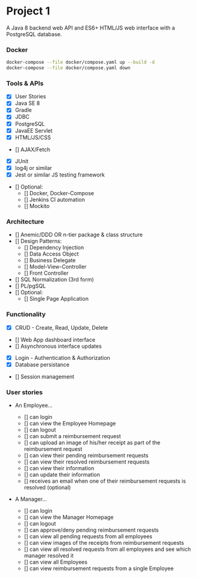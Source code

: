 # Project 1
A Java 8 backend web API and ES6+ HTML/JS web interface with a PostgreSQL database.

### Docker
```bash
docker-compose --file docker/compose.yaml up --build -d
docker-compose --file docker/compose.yaml down
```

### Tools & APIs
- [x] User Stories
- [x] Java SE 8
- [x] Gradle
- [x] JDBC
- [x] PostgreSQL
- [x] JavaEE Servlet
- [x] HTML/JS/CSS
- [] AJAX/Fetch
- [x] JUnit
- [x] log4j or similar
- [x] Jest or similar JS testing framework
- [] Optional:
    - [] Docker, Docker-Compose
    - [] Jenkins CI automation
    - [] Mockito

### Architecture
- [] Anemic/DDD OR n-tier package & class structure
- [] Design Patterns:
  - [] Dependency Injection
  - [] Data Access Object
  - [] Business Delegate
  - [] Model-View-Controller
  - [] Front Controller
- [] SQL Normalization (3rd form)
- [] PL/pgSQL
- [] Optional:
  - [] Single Page Application

### Functionality
- [x] CRUD - Create, Read, Update, Delete
- [] Web App dashboard interface
- [] Asynchronous interface updates
- [x] Login - Authentication & Authorization
- [x] Database persistance
- [] Session management

### User stories
- An Employee...
    - [] can login
    - [] can view the Employee Homepage
    - [] can logout
    - [] can submit a reimbursement request
    - [] can upload an image of his/her receipt as part of the reimbursement request
    - [] can view their pending reimbursement requests
    - [] can view their resolved reimbursement requests
    - [] can view their information
    - [] can update their information
    - [] receives an email when one of their reimbursement requests is resolved (optional)

- A Manager...
    - [] can login
    - [] can view the Manager Homepage
    - [] can logout
    - [] can approve/deny pending reimbursement requests
    - [] can view all pending requests from all employees
    - [] can view images of the receipts from reimbursement requests
    - [] can view all resolved requests from all employees and see which manager resolved it
    - [] can view all Employees
    - [] can view reimbursement requests from a single Employee 